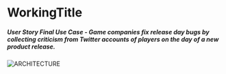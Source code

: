 # WorkingTitle

##### User Story Final Use Case - Game companies fix release day bugs by collecting criticism from Twitter accounts of players on the day of a new product release.<br/>

![ARCHITECTURE](https://www.draw.io/?lightbox=1&highlight=0000ff&edit=_blank&layers=1&nav=1#G1EI2eQ0-NSEdGPCjPfqEi8mhwHYGGhFKm)

